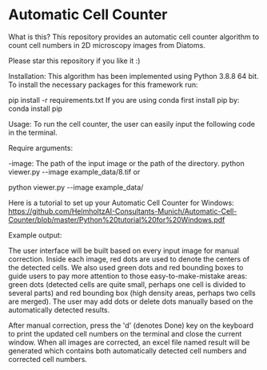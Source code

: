 # Automatic Cell Counter
What is this?
This repository provides an automatic cell counter algorithm to count cell numbers in 2D microscopy images from Diatoms.

Please star this repository if you like it :)

Installation:
This algorithm has been implemented using Python 3.8.8 64 bit. To install the necessary packages for this framework run:

pip install -r requirements.txt
If you are using conda first install pip by: conda install pip

Usage:
To run the cell counter, the user can easily input the following code in the terminal.

Require arguments:

-image: The path of the input image or the path of the directory.
python viewer.py --image example_data/8.tif
or

python viewer.py --image example_data/

Here is a tutorial to set up your Automatic Cell Counter for Windows: https://github.com/HelmholtzAI-Consultants-Munich/Automatic-Cell-Counter/blob/master/Python%20tutorial%20for%20Windows.pdf

Example output:

The user interface will be built based on every input image for manual correction. Inside each image, red dots are used to denote the centers of the detected cells. We also used green dots and red bounding boxes to guide users to pay more attention to those easy-to-make-mistake areas: green dots (detected cells are quite small, perhaps one cell is divided to several parts) and red bounding box (high density areas, perhaps two cells are merged). The user may add dots or delete dots manually based on the automatically detected results.

After manual correction, press the 'd' (denotes Done) key on the keyboard to print the updated cell numbers on the terminal and close the current window. When all images are corrected, an excel file named result will be generated which contains both automatically detected cell numbers and corrected cell numbers.

